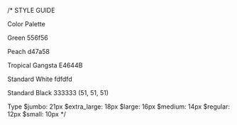 /*
STYLE GUIDE 

Color Palette

Green
556f56

Peach
d47a58

Tropical Gangsta
E4644B


Standard White
fdfdfd

Standard Black
333333
(51, 51, 51)

Type
$jumbo: 21px
$extra_large: 18px
$large: 16px
$medium: 14px
$regular: 12px
$small: 10px
*/